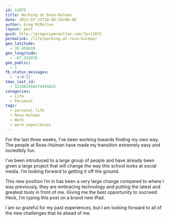 ```yaml
---
id: 11075
title: Working at Rose-Hulman
date: 2012-07-23T18:00:34+00:00
author: Greg McMullen
layout: post
guid: http://gregoryamcmullen.com/?p=11075
permalink: /life/working-at-rose-hulman/
geo_latitude:
  - 39.456618
geo_longitude:
  - -87.333976
geo_public:
  - 1
fb_status_messages:
  - 'a:0:{}'
tmac_last_id:
  - 322482950274945025
categories:
  - Life
  - Personal
tags:
  - personal life
  - Rose-Hulman
  - Work
  - work experiences
---
```

For the last three weeks, I&#8217;ve been working towards finding my own way. The people at Rose-Hulman have made my transition extremely easy and incredibly fun. 

I&#8217;ve been introduced to a large group of people and have already been given a large project that will change the way this school looks at social media. I&#8217;m looking forward to getting it off the ground. 

This new position I&#8217;m in has been a very large change compared to where I was previously, they are embracing technology and putting the latest and greatest tools in front of me. Giving me the best opportunity to succeed. Heck, I&#8217;m typing this post on a brand new iPad. 

I am so grateful for my past experiences, but I am looking forward to all of the new challenges that lie ahead of me.